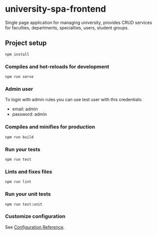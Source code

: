 # university-spa-frontend
Single page application for managing university, provides CRUD services for faculties, departments, specialties, users, student groups.

## Project setup
```
npm install
```

### Compiles and hot-reloads for development
```
npm run serve
```
### Admin user
To login with admin rules you can use test user with this credentials:
- email: admin
- password: admin

### Compiles and minifies for production
```
npm run build
```

### Run your tests
```
npm run test
```

### Lints and fixes files
```
npm run lint
```

### Run your unit tests
```
npm run test:unit
```

### Customize configuration
See [Configuration Reference](https://cli.vuejs.org/config/).
